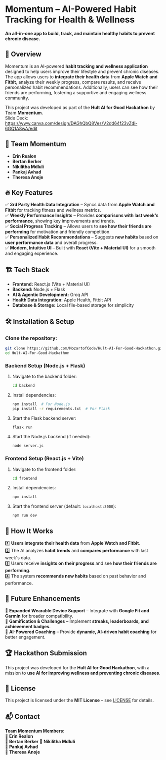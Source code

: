 # Momentum – AI-Powered Habit Tracking for Health & Wellness  

**An all-in-one app to build, track, and maintain healthy habits to prevent chronic disease.**  

## 📌 Overview  
Momentum is an AI-powered **habit tracking and wellness application** designed to help users improve their lifestyle and prevent chronic diseases. The app allows users to **integrate their health data** from **Apple Watch and Fitbit**, analyze their weekly progress, compare results, and receive personalized habit recommendations. Additionally, users can see how their friends are performing, fostering a supportive and engaging wellness community.  

This project was developed as part of the **Hult AI for Good Hackathon** by Team **Momentum**.  
Slide Deck: https://www.canva.com/design/DAGhQbQ8Ves/V2dd64f23vZdi-6GQ1A8wA/edit

## 👥 Team Momentum  
- **Erin Realon**  
- **Bertan Berker**  
- **Nikilitha Mdluli**  
- **Pankaj Avhad**  
- **Theresa Anoje**  

## 🔥 Key Features  
✅ **3rd Party Health Data Integration** – Syncs data from **Apple Watch and Fitbit** for tracking fitness and wellness metrics.  
✅ **Weekly Performance Insights** – Provides **comparisons with last week's performance**, showing key improvements and trends.  
✅ **Social Progress Tracking** – Allows users to **see how their friends are performing** for motivation and friendly competition.  
✅ **Personalized Habit Recommendations** – Suggests **new habits** based on **user performance data** and overall progress.  
✅ **Modern, Intuitive UI** – Built with **React (Vite + Material UI)** for a smooth and engaging experience.  

## 🏗️ Tech Stack  
- **Frontend:** React.js (Vite + Material UI)  
- **Backend:** Node.js + Flask  
- **AI & Agentic Development:** Groq API  
- **Health Data Integration:** Apple Health, Fitbit API  
- **Database & Storage:** Local file-based storage for simplicity  

## 🛠️ Installation & Setup  
### **Clone the repository:**  
```sh
git clone https://github.com/MozartofCode/Hult-AI-For-Good-Hackathon.git
cd Hult-AI-For-Good-Hackathon
```

### **Backend Setup (Node.js + Flask)**  
1. Navigate to the backend folder:  
   ```sh
   cd backend
   ```
2. Install dependencies:  
   ```sh
   npm install  # For Node.js
   pip install -r requirements.txt  # For Flask
   ```
3. Start the Flask backend server:  
   ```sh
   flask run
   ```
4. Start the Node.js backend (if needed):  
   ```sh
   node server.js
   ```

### **Frontend Setup (React.js + Vite)**  
1. Navigate to the frontend folder:  
   ```sh
   cd frontend
   ```
2. Install dependencies:  
   ```sh
   npm install
   ```
3. Start the frontend server (default: `localhost:3000`):  
   ```sh
   npm run dev
   ```

## 🎯 How It Works  
1️⃣ **Users integrate their health data** from **Apple Watch and Fitbit**.  
2️⃣ The AI analyzes **habit trends** and **compares performance** with last week's data.  
3️⃣ Users receive **insights on their progress** and see **how their friends are performing**.  
4️⃣ The system **recommends new habits** based on past behavior and performance.  

## 🚧 Future Enhancements  
🔹 **Expanded Wearable Device Support** – Integrate with **Google Fit and Garmin** for broader compatibility.  
🔹 **Gamification & Challenges** – Implement **streaks, leaderboards, and achievement badges**.  
🔹 **AI-Powered Coaching** – Provide **dynamic, AI-driven habit coaching** for better engagement.  

## 🏆 Hackathon Submission  
This project was developed for the **Hult AI for Good Hackathon**, with a mission to **use AI for improving wellness and preventing chronic diseases**.  

## 📜 License  
This project is licensed under the **MIT License** – see [LICENSE](LICENSE) for details.  

## 📬 Contact  
**Team Momentum Members:**  
📧 **Erin Realon**  
📧 **Bertan Berker**
📧 **Nikilitha Mdluli**  
📧 **Pankaj Avhad**  
📧 **Theresa Anoje**  
